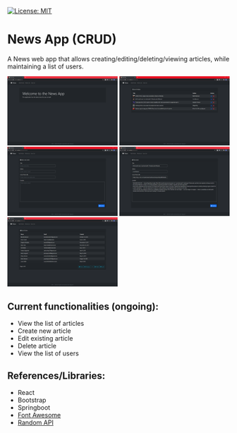 [![License: MIT](https://img.shields.io/badge/License-MIT-yellow.svg)](https://opensource.org/licenses/MIT)

# News App (CRUD)

A News web app that allows creating/editing/deleting/viewing articles, while maintaining a list of users.

<img src="https://github.com/minhducubc97/News-App/blob/master/img/Home.PNG?raw=true" width="250">
<img src="https://github.com/minhducubc97/News-App/blob/master/img/Articles.PNG?raw=true" width="250">
<img src="https://github.com/minhducubc97/News-App/blob/master/img/AddArticle.PNG?raw=true" width="250">
<img src="https://github.com/minhducubc97/News-App/blob/master/img/EditArticle.PNG?raw=true" width="250">
<img src="https://github.com/minhducubc97/News-App/blob/master/img/Users.PNG?raw=true" width="250">

## Current functionalities (ongoing):

- View the list of articles
- Create new article
- Edit existing article
- Delete article
- View the list of users

## References/Libraries:

- React
- Bootstrap
- Springboot
- [Font Awesome](https://github.com/FortAwesome/Font-Awesome)
- [Random API](https://randomapi.com/)